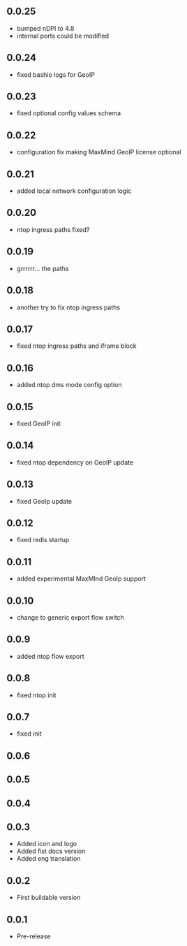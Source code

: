 <!-- https://developers.home-assistant.io/docs/add-ons/presentation#keeping-a-changelog -->

## 0.0.25

- bumped nDPI to 4.8
- internal ports could be modified

## 0.0.24

- fixed bashio logs for GeoIP

## 0.0.23

- fixed optional config values schema

## 0.0.22

- configuration fix making MaxMind GeoIP license optional

## 0.0.21

- added local network configuration logic

## 0.0.20

- ntop ingress paths fixed?

## 0.0.19

- grrrrrr... the paths

## 0.0.18

- another try to fix ntop ingress paths

## 0.0.17

- fixed ntop ingress paths and iframe block

## 0.0.16

- added ntop dms mode config option

## 0.0.15

- fixed GeoIP init

## 0.0.14

- fixed ntop dependency on GeoIP update

## 0.0.13

- fixed GeoIp update

## 0.0.12

- fixed redis startup

## 0.0.11

- added experimental MaxMInd GeoIp support

## 0.0.10

- change to generic export flow switch

## 0.0.9

- added ntop flow export

## 0.0.8

- fixed ntop init

## 0.0.7

- fixed init

## 0.0.6

## 0.0.5

## 0.0.4

## 0.0.3

- Added icon and logo
- Added fist docs version
- Added eng translation

## 0.0.2

- First buildable version

## 0.0.1

- Pre-release


